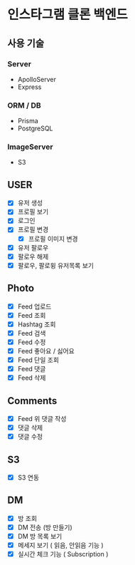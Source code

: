 # 인스타그램 클론 백엔드

## 사용 기술

### Server

- ApolloServer 
- Express

### ORM / DB

- Prisma
- PostgreSQL

### ImageServer

- S3

## USER

- [x] 유저 생성
- [x] 프로필 보기
- [x] 로그인
- [x] 프로필 변경
    - [x] 프로필 이미지 변경
- [x] 유저 팔로우
- [x] 팔로우 해제
- [x] 팔로우, 팔로윙 유저목록 보기

## Photo

- [x] Feed 업로드
- [x] Feed 조회
- [x] Hashtag 조회
- [x] Feed 검색
- [x] Feed 수정
- [x] Feed 좋아요 / 싫어요
- [x] Feed 단일 조회
- [x] Feed 댓글
- [x] Feed 삭제

## Comments

- [x] Feed 위 댓글 작성
- [x] 댓글 삭제
- [x] 댓글 수정

## S3 
- [x] S3 연동

## DM 

- [x] 방 조회
- [x] DM 전송 (방 만들기)
- [x] DM 방 목록 보기
- [x] 메세지 보기 ( 읽음, 안읽음 기능 )
- [x] 실시간 체크 기능 ( Subscription )